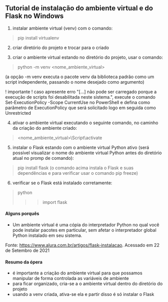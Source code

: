 ## Tutorial de instalação do ambiente virtual e do Flask no Windows
1. instalar ambiente virtual (venv) com o comando: 
> pip install virtualenv

2. criar diretório do projeto e trocar para o criado

3. criar o ambiente virtual estando no diretório do projeto, usar o comando: 
> python -m venv <nome_ambiente_virtual>

(a opção -m venv executa o pacote venv da biblioteca padrão como um script independente, passando o nome desejado como argumento)

! importante ! caso apresente erro "[...] não pode ser carregado porque a execução de scripts foi desabilitada neste sistema.", execute o comando Set-ExecutionPolicy -Scope CurrentUse no PowerShell e defina como parâmetro de ExecutionPolicy que será solicitado logo em seguida como Unrestricted

4. ativar o ambiente virtual executando o seguinte comando, no caminho da criação do ambiente criado: 
> <nome_ambiente_virtual>\Script\activate

5. instalar o Flask estando com o ambiente virtual Python ativo (será possível visualizar o nome do ambiente virtual Python antes do diretório atual no promp de comando): 
> pip install flask
(o comando acima instala o Flask e suas dependências e para verificar usar o comando pip freeze)

6. verificar se o Flask está instalado corretamente: 
> python
>>> import flask

#### Alguns porquês
- Um ambiente virtual é uma cópia do interpretador Python no qual você pode instalar pacotes em particular, sem afetar o interpretador global Python instalado em seu sistema. 

Fonte: https://www.alura.com.br/artigos/flask-instalacao. Acessado em 22 de Setembro de 2021

#### Resumo da ópera
- é importante a criação do ambiente virtual para que possamos manipular de forma controlada as variáveis de ambiente
- para ficar organizado, cria-se a o ambiente virtual dentro do diretório do projeto
- usando a venv criada, ativa-se ela e partir disso é só instalar o Flask